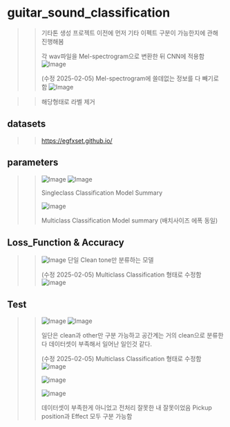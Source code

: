 # guitar_sound_classification
>> 기타톤 생성 프로젝트 이전에 먼저 기타 이펙트 구분이 가능한지에 관해 진행해봄
>> 
>> 각 wav파일을 Mel-spectrogram으로 변환한 뒤 CNN에 적용함
>> ![Image](https://github.com/user-attachments/assets/9d11a6da-a76b-412f-9828-1627926a083c)
>> 
>> (수정 2025-02-05) Mel-spectrogram에 쓸데없는 정보를 다 빼기로 함
>> ![Image](https://github.com/user-attachments/assets/2c893ed1-92c1-4990-a1a9-995f1f458ff9)

>> 해당형태로 라벨 제거
## datasets
>> https://egfxset.github.io/
>>
>> 
## parameters
>> ![Image](https://github.com/user-attachments/assets/afd54750-1150-477d-9e0a-b01a13cd0a5f)
>> ![Image](https://github.com/user-attachments/assets/b60c11dc-d432-4964-b99a-f10d628da795)
>> 
>> Singleclass Classification Model Summary
>> 
>> ![image](https://github.com/user-attachments/assets/559e8a7a-9666-4444-be93-fbcd3578420c)
>> 
>> Multiclass Classification Model summary (배치사이즈 에폭 동일)

## Loss_Function & Accuracy
>>![Image](https://github.com/user-attachments/assets/449e2840-293e-4775-b3c4-e5bcfcabf668)
>>단일 Clean tone만 분류하는 모델
>>
>>(수정 2025-02-05) Multiclass Classification 형태로 수정함
>>![image](https://github.com/user-attachments/assets/08c8ea4d-8635-4c7c-a201-1b280a837cd8)
>>

## Test
>> ![Image](https://github.com/user-attachments/assets/2be91ba7-167e-47cd-b11f-6c8437f0f22c)
>> ![Image](https://github.com/user-attachments/assets/03707e40-9723-4329-b9e8-dd582233967a)
>> 
>> 일단은 clean과 other만 구분 가능하고 공간계는 거의 clean으로 분류한다 데이터셋이 부족해서 일어난 일인것 같다.
>>
>> (수정 2025-02-05) Multiclass Classification 형태로 수정함
>> ![image](https://github.com/user-attachments/assets/15619400-23bd-4338-b06a-198b32dde3a4)
>> 
>> ![image](https://github.com/user-attachments/assets/52457316-2a8a-432b-9d28-646e3a5d3bc8)
>> 
>> ![image](https://github.com/user-attachments/assets/af634f22-bb7c-41e0-b55f-6150c937e3a7)
>> 
>> 데이터셋이 부족한게 아니었고 전처리 잘못한 내 잘못이었음 Pickup position과 Effect 모두 구분 가능함


